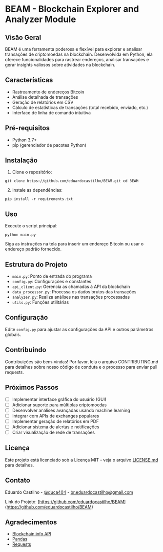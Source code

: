 # BEAM - Blockchain Explorer and Analyzer Module

## Visão Geral

BEAM é uma ferramenta poderosa e flexível para explorar e analisar transações de criptomoedas na blockchain. Desenvolvida em Python, ela oferece funcionalidades para rastrear endereços, analisar transações e gerar insights valiosos sobre atividades na blockchain.

## Características

- Rastreamento de endereços Bitcoin
- Análise detalhada de transações
- Geração de relatórios em CSV
- Cálculo de estatísticas de transações (total recebido, enviado, etc.)
- Interface de linha de comando intuitiva

## Pré-requisitos

- Python 3.7+
- pip (gerenciador de pacotes Python)

## Instalação

1. Clone o repositório:

```git clone https://github.com/eduardocastilho/BEAM.git cd BEAM```


2. Instale as dependências:

```pip install -r requirements.txt```


## Uso

Execute o script principal:

```python main.py```


Siga as instruções na tela para inserir um endereço Bitcoin ou usar o endereço padrão fornecido.

## Estrutura do Projeto

- `main.py`: Ponto de entrada do programa
- `config.py`: Configurações e constantes
- `api_client.py`: Gerencia as chamadas à API da blockchain
- `data_processor.py`: Processa os dados brutos das transações
- `analyzer.py`: Realiza análises nas transações processadas
- `utils.py`: Funções utilitárias

## Configuração

Edite `config.py` para ajustar as configurações da API e outros parâmetros globais.

## Contribuindo

Contribuições são bem-vindas! Por favor, leia o arquivo CONTRIBUTING.md para detalhes sobre nosso código de conduta e o processo para enviar pull requests.

## Próximos Passos

- [ ] Implementar interface gráfica do usuário (GUI)
- [ ] Adicionar suporte para múltiplas criptomoedas
- [ ] Desenvolver análises avançadas usando machine learning
- [ ] Integrar com APIs de exchanges populares
- [ ] Implementar geração de relatórios em PDF
- [ ] Adicionar sistema de alertas e notificações
- [ ] Criar visualização de rede de transações

## Licença

Este projeto está licenciado sob a Licença MIT - veja o arquivo [LICENSE.md](LICENSE.md) para detalhes.

## Contato

Eduardo Castilho - [@duca404](https://twitter.com/duca404) - br.eduardocastilho@gmail.com

Link do Projeto: [https://github.com/eduardocastilho/BEAM](https://github.com/eduardocastilho/BEAM)

## Agradecimentos

- [Blockchain.info API](https://www.blockchain.com/api)
- [Pandas](https://pandas.pydata.org/)
- [Requests](https://docs.python-requests.org/en/master/)